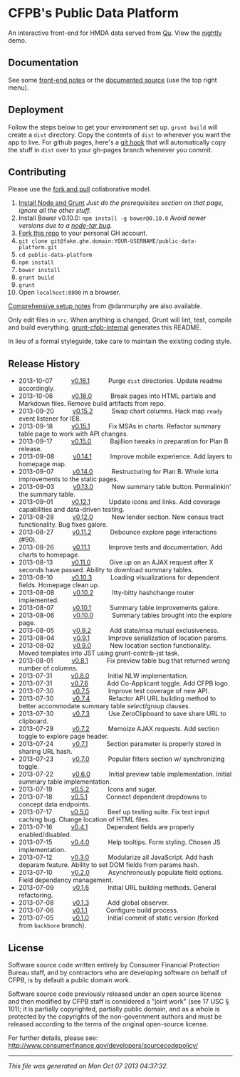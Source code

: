 # CFPB's Public Data Platform

An interactive front-end for HMDA data served from [Qu](https://github.com/cfpb/qu). View the [nightly](https://fake.ghe.domain/pages/data-platform/public-data-platform/) demo.

## Documentation

See some [front-end notes](https://fake.ghe.domain/data-platform/data-platform-docs/wiki/Front-End-Framework-Notes) or the [documented source](https://fake.ghe.domain/pages/data-platform/public-data-platform/docs/main.html) (use the top right menu).

## Deployment

Follow the steps below to get your environment set up. `grunt build` will create a `dist` directory. Copy the contents of `dist` to wherever you want the app to live. For github pages, here's a [git hook](https://fake.ghe.domain/gist/389) that will automatically copy the stuff in `dist` over to your gh-pages branch whenever you commit.

## Contributing

Please use the [fork and pull](https://help.github.com/articles/using-pull-requests#fork--pull) collaborative model.

1. [Install Node and Grunt](https://fake.ghe.domain/contolini/grunt-init-cfpb#prerequisites) *Just do the prerequisites section on that page, ignore all the other stuff.*
1. Install Bower v0.10.0: `npm install -g bower@0.10.0` *Avoid newer versions due to a [node-tar bug](https://github.com/bower/bower/issues/727#issuecomment-22309010).*
1. [Fork this repo](https://fake.ghe.domain/data-platform/public-data-platform/fork) to your personal GH account.
1. `git clone git@fake.ghe.domain:YOUR-USERNAME/public-data-platform.git`
1. `cd public-data-platform`
1. `npm install`
1. `bower install`
1. `grunt build`
1. `grunt`
1. Open `localhost:8000` in a browser.

[Comprehensive setup notes](https://fake.ghe.domain/gist/382) from @danmurphy are also available.

Only edit files in `src`. When anything is changed, Grunt will lint, test, compile and build everything. [grunt-cfpb-internal](https://fake.ghe.domain/front/grunt-cfpb-internal) generates this README.

In lieu of a formal styleguide, take care to maintain the existing coding style.

## Release History

 * 2013-10-07   [v0.16.1](../../tree/v0.16.1)   Purge `dist` directories. Update readme accordingly.
 * 2013-10-06   [v0.16.0](../../tree/v0.16.0)   Break pages into HTML partials and Markdown files. Remove build artifacts from repo.
 * 2013-09-20   [v0.15.2](../../tree/v0.15.2)   Swap chart columns. Hack map `ready` event listener for IE8.
 * 2013-09-18   [v0.15.1](../../tree/v0.15.1)   Fix MSAs in charts. Refactor summary table page to work with API changes.
 * 2013-09-17   [v0.15.0](../../tree/v0.15.0)   Bajillion tweaks in preparation for Plan B release.
 * 2013-09-08   [v0.14.1](../../tree/v0.14.1)   Improve mobile experience. Add layers to homepage map.
 * 2013-09-07   [v0.14.0](../../tree/v0.14.0)   Restructuring for Plan B. Whole lotta improvements to the static pages.
 * 2013-09-03   [v0.13.0](../../tree/v0.13.0)   New summary table button. Permalinkin' the summary table.
 * 2013-09-01   [v0.12.1](../../tree/v0.12.1)   Update icons and links. Add coverage capabilities and data-driven testing.
 * 2013-08-28   [v0.12.0](../../tree/v0.12.0)   New lender section. New census tract functionality. Bug fixes galore.
 * 2013-08-27   [v0.11.2](../../tree/v0.11.2)   Debounce explore page interactions (#90).
 * 2013-08-26   [v0.11.1](../../tree/v0.11.1)   Improve tests and documentation. Add charts to homepage.
 * 2013-08-13   [v0.11.0](../../tree/v0.11.0)   Give up on an AJAX request after X seconds have passed. Ability to download summary tables.
 * 2013-08-10   [v0.10.3](../../tree/v0.10.3)   Loading visualizations for dependent fields. Homepage clean up.
 * 2013-08-08   [v0.10.2](../../tree/v0.10.2)   Itty-bitty hashchange router implemented.
 * 2013-08-07   [v0.10.1](../../tree/v0.10.1)   Summary table improvements galore.
 * 2013-08-06   [v0.10.0](../../tree/v0.10.0)   Summary tables brought into the explore page.
 * 2013-08-05   [v0.9.2](../../tree/v0.9.2)   Add state/msa mutual exclusiveness.
 * 2013-08-04   [v0.9.1](../../tree/v0.9.1)   Improve serialization of location params.
 * 2013-08-02   [v0.9.0](../../tree/v0.9.0)   New location section functionality. Moved templates into JST using grunt-contrib-jst task.
 * 2013-08-01   [v0.8.1](../../tree/v0.8.1)   Fix preview table bug that returned wrong number of columns.
 * 2013-07-31   [v0.8.0](../../tree/v0.8.0)   Initial NLW implementation.
 * 2013-07-31   [v0.7.6](../../tree/v0.7.6)   Add Co-Applicant toggle. Add CFPB logo.
 * 2013-07-30   [v0.7.5](../../tree/v0.7.5)   Improve test coverage of new API.
 * 2013-07-30   [v0.7.4](../../tree/v0.7.4)   Refactor API URL building method to better accommodate summary table $select/$group clauses.
 * 2013-07-30   [v0.7.3](../../tree/v0.7.3)   Use ZeroClipboard to save share URL to clipboard.
 * 2013-07-29   [v0.7.2](../../tree/v0.7.2)   Memoize AJAX requests. Add section toggle to explore page header.
 * 2013-07-24   [v0.7.1](../../tree/v0.7.1)   Section parameter is properly stored in sharing URL hash.
 * 2013-07-23   [v0.7.0](../../tree/v0.7.0)   Popular filters section w/ synchronizing toggle.
 * 2013-07-22   [v0.6.0](../../tree/v0.6.0)   Initial preview table implementation. Initial summary table implementation.
 * 2013-07-19   [v0.5.2](../../tree/v0.5.2)   Icons and sugar.
 * 2013-07-18   [v0.5.1](../../tree/v0.5.1)   Connect dependent dropdowns to concept data endpoints.
 * 2013-07-17   [v0.5.0](../../tree/v0.5.0)   Beef up testing suite. Fix text input caching bug. Change location of HTML files.
 * 2013-07-16   [v0.4.1](../../tree/v0.4.1)   Dependent fields are properly enabled/disabled.
 * 2013-07-15   [v0.4.0](../../tree/v0.4.0)   Help tooltips. Form styling. Chosen JS implementation.
 * 2013-07-12   [v0.3.0](../../tree/v0.3.0)   Modularize all JavaScript. Add hash deparam feature. Ability to set DOM fields from params hash.
 * 2013-07-10   [v0.2.0](../../tree/v0.2.0)   Asynchronously populate field options. Field dependency management.
 * 2013-07-09   [v0.1.6](../../tree/v0.1.6)   Initial URL building methods. General refactoring.
 * 2013-07-08   [v0.1.3](../../tree/v0.1.3)   Add global observer.
 * 2013-07-06   [v0.1.1](../../tree/v0.1.1)   Configure build process.
 * 2013-07-05   [v0.1.0](../../tree/v0.1.0)   Initial commit of static version (forked from `backbone` branch).

## License

Software source code written entirely by Consumer Financial Protection Bureau staff, and by contractors who are developing software on behalf of CFPB, is by default a public domain work.

Software source code previously released under an open source license and then modified by CFPB staff is considered a "joint work" (see 17 USC § 101); it is partially copyrighted, partially public domain, and as a whole is protected by the copyrights of the non-government authors and must be released according to the terms of the original open-source license.

For further details, please see: http://www.consumerfinance.gov/developers/sourcecodepolicy/

---

*This file was generated on Mon Oct 07 2013 04:37:32.*
